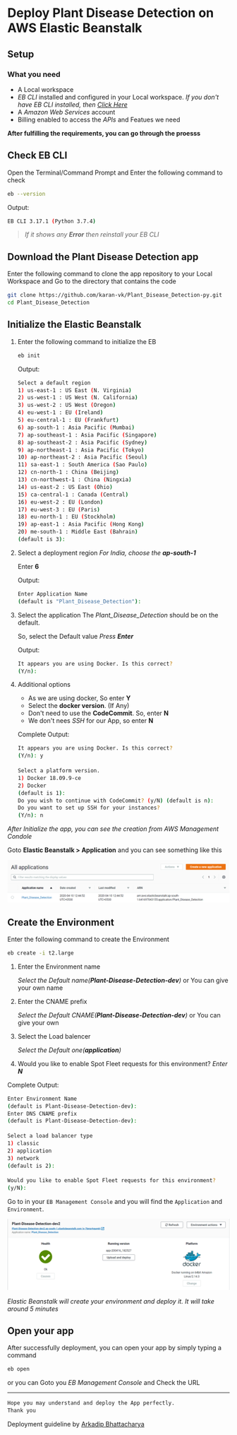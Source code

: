 # Deploy Plant Disease Detection on AWS Elastic Beanstalk

## Setup

### What you need

- A Local workspace
- *EB CLI* installed and configured in your Local workspace.
    *If you don't have EB CLI installed, then [Click Here](https://docs.aws.amazon.com/elasticbeanstalk/latest/dg/eb-cli3-install.html)*
- A *Amazon Web Services* account
- Billing enabled to access the *APIs* and Featues we need

**After fulfilling the requirements, you can go through the proesss**

## Check EB CLI
Open the Terminal/Command Prompt and
Enter the following command to check

```bash
eb --version
```

Output:
```bash
EB CLI 3.17.1 (Python 3.7.4)
```

> *If it shows any **Error** then reinstall your EB CLI*

## Download the Plant Disease Detection app

Enter the following command to clone the app repository to your Local Workspace and Go to the directory that contains the code
    
```bash
git clone https://github.com/karan-vk/Plant_Disease_Detection-py.git
cd Plant_Disease_Detection
```

## Initialize the Elastic Beanstalk

1. Enter the following command to initialize the EB

   ```bash
   eb init
   ```
 
   Output:
 
   ```bash
   Select a default region
   1) us-east-1 : US East (N. Virginia)
   2) us-west-1 : US West (N. California)
   3) us-west-2 : US West (Oregon)
   4) eu-west-1 : EU (Ireland)
   5) eu-central-1 : EU (Frankfurt)
   6) ap-south-1 : Asia Pacific (Mumbai)
   7) ap-southeast-1 : Asia Pacific (Singapore)
   8) ap-southeast-2 : Asia Pacific (Sydney)
   9) ap-northeast-1 : Asia Pacific (Tokyo)
   10) ap-northeast-2 : Asia Pacific (Seoul)
   11) sa-east-1 : South America (Sao Paulo)
   12) cn-north-1 : China (Beijing)
   13) cn-northwest-1 : China (Ningxia)
   14) us-east-2 : US East (Ohio)
   15) ca-central-1 : Canada (Central)
   16) eu-west-2 : EU (London)
   17) eu-west-3 : EU (Paris)
   18) eu-north-1 : EU (Stockholm)
   19) ap-east-1 : Asia Pacific (Hong Kong)
   20) me-south-1 : Middle East (Bahrain)
   (default is 3):
   ```
  
2. Select a deployment region
   *For India, choose the **ap-south-1***
  
   Enter **6**
  
   Output:
 
   ```bash
   Enter Application Name
   (default is "Plant_Disease_Detection"):
   ```
  
3. Select the application
   The *Plant_Disease_Detection* should be on the default.
  
   So, select the Default value *Press **Enter***
  
   Output:
 
   ```bash
   It appears you are using Docker. Is this correct?
   (Y/n):
   ```
  
4. Additional options
   - As we are using docker, So enter **Y**
   - Select the **docker version**. (If Any)
   - Don't need to use the **CodeCommit**. So, enter **N**
   - We don't nees *SSH* for our App, so enter **N**
  
   Complete Output:
  
   ```bash
   It appears you are using Docker. Is this correct?
   (Y/n): y
  
   Select a platform version.
   1) Docker 18.09.9-ce
   2) Docker
   (default is 1):
   Do you wish to continue with CodeCommit? (y/N) (default is n):
   Do you want to set up SSH for your instances?
   (Y/n): n
   ```
  
*After Initialize the app, you can see the creation from AWS Management Condole*

Goto **Elastic Beanstalk > Application** and you can see something like this

![APP INIT SAMPLE](./images/aws-app-init.png)

## Create the Environment

Enter the following command to create the Environment

```bash
eb create -i t2.large
```

1. Enter the Environment name

   *Select the Default name(**Plant-Disease-Detection-dev**)* or You can give your own name
  
2. Enter the CNAME prefix
  
   *Select the Default CNAME(**Plant-Disease-Detection-dev**)* or You can give your own
  
3. Select the Load balencer
  
   *Select the Default one(**application**)*

4. Would you like to enable Spot Fleet requests for this environment?
      *Enter **N***
  
Complete Output:

```bash
Enter Environment Name
(default is Plant-Disease-Detection-dev):
Enter DNS CNAME prefix
(default is Plant-Disease-Detection-dev):

Select a load balancer type
1) classic
2) application
3) network
(default is 2):

Would you like to enable Spot Fleet requests for this environment?
(y/N):
```

Go to in your `EB Management Console` and you will find the `Application` and `Environment`.

![deployed-banner](./images/aws-deployed-banner.png)

*Elastic Beanstalk will create your environment and deploy it. It will take around 5 minutes*

## Open your app

After successfully deployment, you can open your app by simply typing a command

```bash
eb open
```

or you can Goto you *EB Management Console* and Check the URL

---


```bash
Hope you may understand and deploy the App perfectly.
Thank you
```

Deployment guideline by [Arkadip Bhattacharya](https://github.com/darkmatter18)

